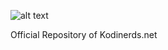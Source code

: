 ![alt text][logo]

[logo]: https://i.imgur.com/bOOUttX.png "Kodinerds.net"

Official Repository of Kodinerds.net
